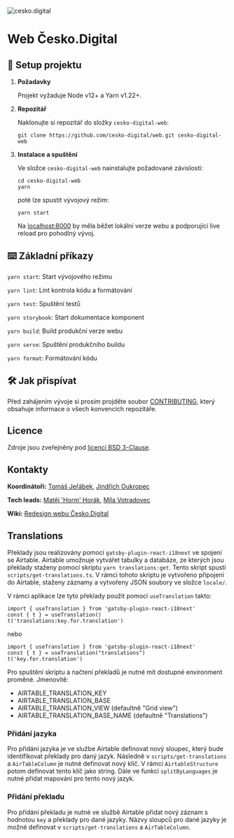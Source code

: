 ![cesko.digital](cesko-digital_logo.png)

# Web Česko.Digital

## 🚀 Setup projektu

1.  **Požadavky**

    Projekt vyžaduje Node v12+ a Yarn v1.22+.

1.  **Repozitář**

    Naklonujte si repozitář do složky `cesko-digital-web`:

    ```shell script
    git clone https://github.com/cesko-digital/web.git cesko-digital-web
    ```

1.  **Instalace a spuštění**

    Ve složce `cesko-digital-web` nainstalujte požadované závislosti:

    ```shell script
    cd cesko-digital-web
    yarn
    ```

    poté lze spustit vývojový režim:

    ```shell script
    yarn start
    ```

    Na [localhost:8000](http://localhost:8000) by měla běžet lokální verze webu a podporující live reload pro pohodlný vývoj.

## ⌨️ Základní příkazy

`yarn start`: Start vývojového režimu

`yarn lint`: Lint kontrola kódu a formátování

`yarn test`: Spuštění testů

`yarn storybook`: Start dokumentace komponent

`yarn build`: Build produkční verze webu

`yarn serve`: Spuštění produkčního buildu

`yarn format`: Formátování kódu

## 🛠 Jak přispívat

Před zahájením vývoje si prosím projděte soubor [CONTRIBUTING](CONTRIBUTING.md), který obsahuje informace o všech konvencích repozitáře.

## Licence

Zdroje jsou zveřejněny pod [licencí BSD 3-Clause](LICENSE).

## Kontakty

**Koordinátoři:** [Tomáš Jeřábek](https://github.com/tjerabek), [Jindřich Oukropec](https://github.com/miiila)

**Tech leads:** [Matěj 'Horm' Horák](https://github.com/HormCodes), [Míla Votradovec](https://github.com/miiila)

**Wiki:** [Redesign webu Česko.Digital](https://wiki.cesko.digital/pages/viewpage.action?pageId=1574868)

## Translations

Překlady jsou realizovány pomocí `gatsby-plugin-react-i18next` ve spojení se Airtable. Airtable umožnuje vytvářet tabulky a databáze, ze kterých jsou překlady staženy pomocí skriptu `yarn translations:get`. Tento skript spustí `scripts/get-translations.ts`. V rámci tohoto skriptu je vytvořeno připojení do Airtable, staženy záznamy a vytvořeny JSON soubory ve složce `locale/`.

V rámci aplikace lze tyto překlady použit pomocí `useTranslation` takto:

```
import { useTranslation } from 'gatsby-plugin-react-i18next'
const { t } = useTranslation()
t('translations:key.for.translation')
```

nebo

```
import { useTranslation } from 'gatsby-plugin-react-i18next'
const { t } = useTranslation("translations")
t('key.for.translation')
```

Pro spuštění skriptu a načtení překladů je nutné mít dostupné environment proměné. Jmenovitě:

- AIRTABLE_TRANSLATION_KEY
- AIRTABLE_TRANSLATION_BASE
- AIRTABLE_TRANSLATION_VIEW (defaultně "Grid view")
- AIRTABLE_TRANSLATION_BASE_NAME (defaultně "Translations")

### Přidání jazyka

Pro přidání jazyka je ve službe Airtable definovat nový sloupec, který bude identifikovat překlady pro daný jazyk. Následně v `scripts/get-translations` a `AirTableColumn` je nutné definovat nový klíč. V rámci `AirtableStructure` potom definovat tento klíč jako string. Dále ve funkci `splitByLanguages` je nutné přidat mapování pro tento nový jazyk.

### Přidání překladu

Pro přídání překladu je nutné ve službě Airtable přidat nový záznam s hodnotou `key` a překlady pro dané jazyky. Názvy sloupců pro dané jazyky je možné definovat v `scripts/get-translations` a `AirTableColumn`.

